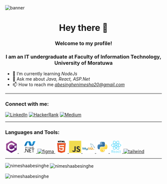 <img align="center" src="https://user-images.githubusercontent.com/95478989/198955082-6e78ebb5-e1e4-49f9-8d32-6e5af3984dcd.gif" alt="banner" height="250" width="1500" /></a>
<h1 align="center">Hey there 👋</h1>
<h3 align="center">Welcome to my profile!</h3>
<h3 align="center">I am an IT undergraduate at Faculty of Information Technology, University of Moratuwa</h3>
<p align="left"> </p>

- 🌱 I’m currently learning *NodeJs* 
- 💬 Ask me about *Java, React, ASP.Net* 
- 📫 How to reach me *abesinghenimesha20@gmail.com*

---
<h3 align="left p-8">Connect with me:</h3>
<p align="left">
<a href="https://www.linkedin.com/in/nimesha-abesinghe-b4b681289/"><img src="https://img.shields.io/badge/-LinkedIn-blue?style=for-the-badge&logo=linkedin&logoColor=white" alt="LinkedIn"></a>
<a href="https://www.hackerrank.com/abesinghenimesh1"><img src="https://img.shields.io/badge/-HackerRank-green?style=for-the-badge&logo=hackerrank&logoColor=white" alt="HackerRank"></a>
<a href="https://medium.com/@abesinghenim"><img src="https://img.shields.io/badge/medium-black?style=for-the-badge&logo=medium&logoColor=white" alt="Medium"></a>
</p>

---

<h3 align="left">Languages and Tools:</h3>
<p align="left">
  <a href="https://www.w3schools.com/cs/" target="_blank" rel="noreferrer"> <img src="https://raw.githubusercontent.com/devicons/devicon/master/icons/csharp/csharp-original.svg" alt="csharp" width="40" height="40"/> </a> &nbsp;&nbsp;&nbsp;
  <a href="https://dotnet.microsoft.com/" target="_blank" rel="noreferrer"> <img src="https://raw.githubusercontent.com/devicons/devicon/master/icons/dot-net/dot-net-original-wordmark.svg" alt="dotnet" width="40" height="40"/> </a>
  <a href="https://www.figma.com/" target="_blank" rel="noreferrer"> <img src="https://www.vectorlogo.zone/logos/figma/figma-icon.svg" alt="figma" width="40" height="40"/> </a>
  <a href="https://www.w3.org/html/" target="_blank" rel="noreferrer"> <img src="https://raw.githubusercontent.com/devicons/devicon/master/icons/html5/html5-original-wordmark.svg" alt="html5" width="40" height="40"/> </a>
  <a href="https://developer.mozilla.org/en-US/docs/Web/JavaScript" target="_blank" rel="noreferrer"> <img src="https://raw.githubusercontent.com/devicons/devicon/master/icons/javascript/javascript-original.svg" alt="javascript" width="40" height="40"/> </a> 
  <a href="https://www.mysql.com/" target="_blank" rel="noreferrer"> <img src="https://raw.githubusercontent.com/devicons/devicon/master/icons/mysql/mysql-original-wordmark.svg" alt="mysql" width="40" height="40"/> </a>
  <a href="https://www.python.org" target="_blank" rel="noreferrer"> <img src="https://raw.githubusercontent.com/devicons/devicon/master/icons/python/python-original.svg" alt="python" width="40" height="40"/> </a> 
  <a href="https://reactjs.org/" target="_blank" rel="noreferrer"> <img src="https://raw.githubusercontent.com/devicons/devicon/master/icons/react/react-original-wordmark.svg" alt="react" width="40" height="40"/> </a> 
  <a href="https://tailwindcss.com/" target="_blank" rel="noreferrer"> <img src="https://www.vectorlogo.zone/logos/tailwindcss/tailwindcss-icon.svg" alt="tailwind" width="40" height="40"/> </a> 
</p>

---

<p><img align="left" src="https://github-readme-stats.vercel.app/api/top-langs?username=nimeshaabesinghe&show_icons=true&locale=en&layout=compact" alt="nimeshaabesinghe" /></p>

<p>&nbsp;<img align="center" src="https://github-readme-stats.vercel.app/api?username=nimeshaabesinghe&show_icons=true&locale=en" alt="nimeshaabesinghe" /></p>

<p><img align="center" src="https://github-readme-streak-stats.herokuapp.com/?user=nimeshaabesinghe&" alt="nimeshaabesinghe" /></p>
